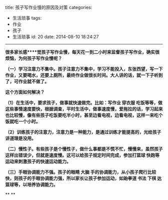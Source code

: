 title: 孩子写作业慢的原因及对策
categories:
  - 生活琐事
tags:
  - 作业
  - 孩子
  - 生活琐事
id: 20
date: 2014-08-10 18:24:27
---

**很多家长感****觉孩子写作业慢，每天花一到二小时来监督孩子写作业，确实很烦恼，为何孩子写作业慢呢？**

**（一）学习注意力不集中。孩子注意力不集中，学习不能投入，东张西望，写一下作业，又要喝水，还要上厕所，最终作业做很长时间。大人讲的话，就一下子听到了，可作业就不做了。**

**这个方面如何解决？**

**（1）在生活中，要求孩子，做事就快速做完。比如：写作业 穿衣服 吃饭等等，做这些事情速度要快，根据调查，平时生活中，做事速度慢，爱拖拉的话，学习起来也比较慢，像有些孩子吃饭要吃半小时，甚至边看电视，边看电视，这样一来吃个饭就吃一个小时。**

**（2）训练孩子的注意力，注意力是一种能力，是通过训练才能提高的，光给孩子讲道理是没用。**

**（二）慢性子。有些孩子是个慢性子，做什么事都是不慌不忙，慢慢来，虽然孩子这样出错误少，但就是速度慢。这可以给孩子规定时间完成，参加打篮球 快跑等运动来刺激孩子的快速运动能力。**

**（三）手眼协调能力不强。孩子的眼睛 大脑 手的协调能力，从小孩子爬行比较快，则孩子的手眼协调能力强，所以家长让孩子参加运动，如跆拳道 书法 下棋 达篮球等，以培养协调能力。**

** **